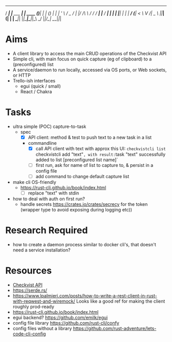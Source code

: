   ____ _               _           _     _             _ _ 
 / ___| |__   ___  ___| | ____   _(_)___| |_       ___| (_)
| |   | '_ \ / _ \/ __| |/ /\ \ / / / __| __|____ / __| | |
| |___| | | |  __/ (__|   <  \ V /| \__ \ ||_____| (__| | |
 \____|_| |_|\___|\___|_|\_\  \_/ |_|___/\__|     \___|_|_|

                                                           

# Aims
* A client library to access the main CRUD operations of the Checkvist API
* Simple cli, with main focus on quick capture (eg of clipboard) to a (preconfigured) list
* A service/daemon to run locally, accessed via OS ports, or Web sockets, or HTTP 
* Trello-ish interfaces
  * egui (quick / small)
  * React / Chakra 

# Tasks
* ultra simple (POC) capture-to-task
  + spec
    - [x] API client: method & test to push text to a new task in a list
    - commandline
      * [x] call API client with text with approx this UI: 
          `checkvistcli list 
          `checkvistcli add "text"` , with result:
          `task "text" successfully added to list [preconfigured list name]`
      * [ ] first run, ask for name of list to capture to, & persist in a config file 
      * [ ] add command to change default capture list

* make cli OS-friendly
  + https://rust-cli.github.io/book/index.html
      * [ ] replace "text" with stdin
* how to deal with auth on first run?
  * handle secrets https://crates.io/crates/secrecy for the token (wrapper type to avoid exposing during logging etc))

# Research Required
* how to create a daemon process similar to docker cli's, that doesn't need a service installation?

# Resources
* [Checkvist API](https://checkvist.com/auth/api)
* https://serde.rs/
* https://www.lpalmieri.com/posts/how-to-write-a-rest-client-in-rust-with-reqwest-and-wiremock/
  Looks like a good ref for making the client roughly prod-ready
* https://rust-cli.github.io/book/index.html
* egui backend? https://github.com/emilk/egui
* config file library https://github.com/rust-cli/confy
* config files without a library https://github.com/rust-adventure/lets-code-cli-config
